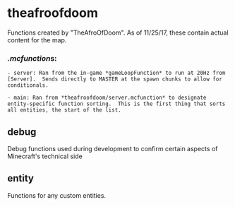 # theafroofdoom
Functions created by "TheAfroOfDoom".  As of 11/25/17, these contain actual content for the map.

### *.mcfunction*s:
    - server: Ran from the in-game *gameLoopFunction* to run at 20Hz from [Server].  Sends directly to MASTER at the spawn chunks to allow for conditionals.

    - main: Ran from *theafroofdoom/server.mcfunction* to designate entity-specific function sorting.  This is the first thing that sorts all entities, the start of the list.

## debug
Debug functions used during development to confirm certain aspects of Minecraft's technical side

## entity
Functions for any custom entities.
